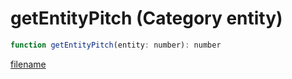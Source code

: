 # getEntityPitch (Category entity)

```js
function getEntityPitch(entity: number): number
```

[filename](getEntityPitch_m.md ':include')